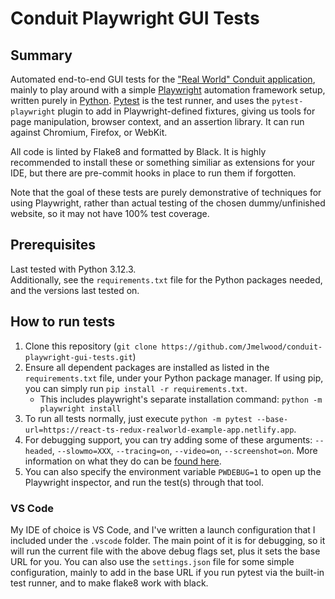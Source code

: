 # Conduit Playwright GUI Tests

## Summary

Automated end-to-end GUI tests for the ["Real World" Conduit application](https://react-ts-redux-realworld-example-app.netlify.app), mainly to play around with a simple [Playwright](https://playwright.dev/) automation framework setup, written purely in [Python](https://python.org/). [Pytest](https://pytest.org/) is the test runner, and uses the `pytest-playwright` plugin to add in Playwright-defined fixtures, giving us tools for page manipulation, browser context, and an assertion library. It can run against Chromium, Firefox, or WebKit.

All code is linted by Flake8 and formatted by Black. It is highly recommended to install these or something similiar as extensions for your IDE, but there are pre-commit hooks in place to run them if forgotten.

Note that the goal of these tests are purely demonstrative of techniques for using Playwright, rather than actual testing of the chosen dummy/unfinished website, so it may not have 100% test coverage.

## Prerequisites

Last tested with Python 3.12.3.\
Additionally, see the `requirements.txt` file for the Python packages needed, and the versions last tested on.

## How to run tests

1. Clone this repository (`git clone https://github.com/Jmelwood/conduit-playwright-gui-tests.git`)
2. Ensure all dependent packages are installed as listed in the `requirements.txt` file, under your Python package manager. If using pip, you can simply run `pip install -r requirements.txt`.
    - This includes playwright's separate installation command: `python -m playwright install`
3. To run all tests normally, just execute `python -m pytest --base-url=https://react-ts-redux-realworld-example-app.netlify.app`.
4. For debugging support, you can try adding some of these arguments: `--headed`, `--slowmo=XXX`, `--tracing=on`, `--video=on`, `--screenshot=on`. More information on what they do can be [found here](https://playwright.dev/python/docs/test-runners#cli-arguments).
5. You can also specify the environment variable `PWDEBUG=1` to open up the Playwright inspector, and run the test(s) through that tool.

### VS Code

My IDE of choice is VS Code, and I've written a launch configuration that I included under the `.vscode` folder. The main point of it is for debugging, so it will run the current file with the above debug flags set, plus it sets the base URL for you. You can also use the `settings.json` file for some simple configuration, mainly to add in the base URL if you run pytest via the built-in test runner, and to make flake8 work with black.

